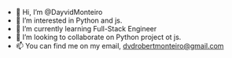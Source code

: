- 👋 Hi, I’m @DayvidMonteiro
- 👀 I’m interested in Python and js.
- 🌱 I’m currently learning Full-Stack Engineer
- 💞️ I’m looking to collaborate on Python project ot js.
- 📫 You can find me on my email, dvdrobertmonteiro@gmail.com

<!---
DayvidMonteiro/DayvidMonteiro is a ✨ special ✨ repository because its `README.md` (this file) appears on your GitHub profile.
You can click the Preview link to take a look at your changes.
--->
